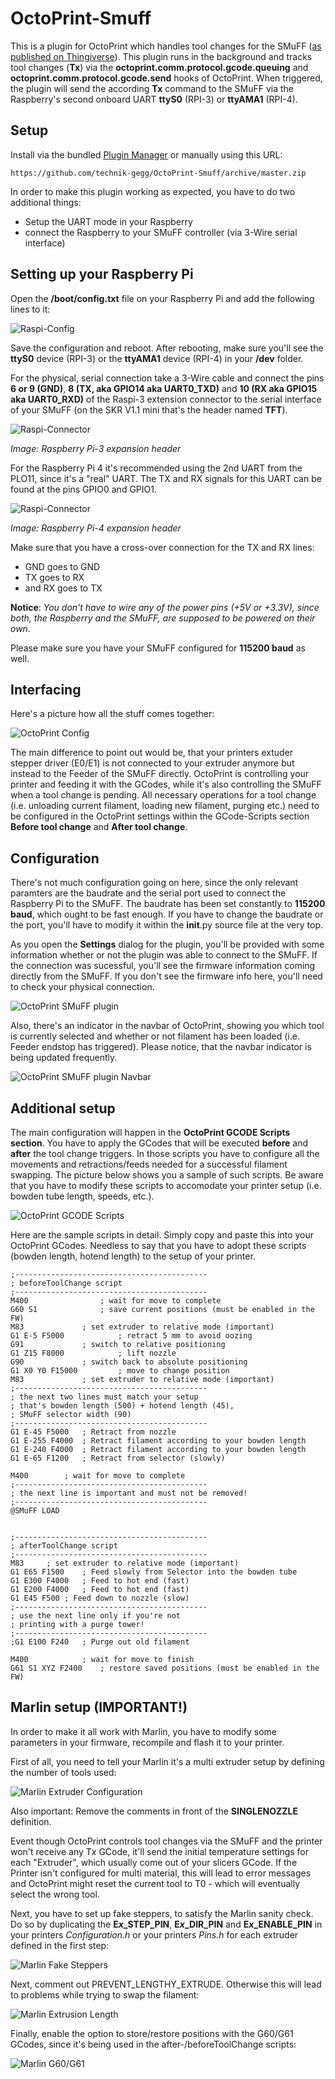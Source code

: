 # OctoPrint-Smuff

This is a plugin for OctoPrint which handles tool changes for the SMuFF ([as published on Thingiverse](https://www.thingiverse.com/thing:3431438/)).
This plugin runs in the background and tracks tool changes (**Tx**) via the **octoprint.comm.protocol.gcode.queuing** and **octoprint.comm.protocol.gcode.send** hooks of OctoPrint.
When triggered, the plugin will send the according **Tx** command to the SMuFF via the Raspberry's second onboard UART **ttyS0** (RPI-3) or **ttyAMA1** (RPI-4).

## Setup

Install via the bundled [Plugin Manager](https://github.com/foosel/OctoPrint/wiki/Plugin:-Plugin-Manager)
or manually using this URL:

    https://github.com/technik-gegg/OctoPrint-Smuff/archive/master.zip

In order to make this plugin working as expected, you have to do two additional things:

- Setup the UART mode in your Raspberry
- connect the Raspberry to your SMuFF controller (via 3-Wire serial interface)

## Setting up your Raspberry Pi

Open the **/boot/config.txt** file on your Raspberry Pi and add the following lines to it:

![Raspi-Config](https://github.com/technik-gegg/OctoPrint-Smuff/blob/master/extras/Raspi-Config-txt.jpg)

Save the configuration and reboot. After rebooting, make sure you'll see the **ttyS0** device (RPI-3) or the **ttyAMA1** device (RPI-4) in your **/dev** folder.

For the physical, serial connection take a 3-Wire cable and connect the pins **6 or 9 (GND)**, **8 (TX, aka GPIO14 aka UART0_TXD)** and **10 (RX aka GPIO15 aka UART0_RXD)** of the Raspi-3 extension connector to the serial interface of your SMuFF (on the SKR V1.1 mini that's the header named **TFT**).

![Raspi-Connector](https://github.com/technik-gegg/OctoPrint-Smuff/blob/master/extras/Raspi3-GPIO.jpg)

*Image: Raspberry Pi-3 expansion header*

For the Raspberry Pi 4 it's recommended using the 2nd UART from the PLO11, since it's a "real" UART. The TX and RX signals for this UART can be found at the pins GPIO0 and GPIO1.

![Raspi-Connector](https://github.com/technik-gegg/OctoPrint-Smuff/blob/master/extras/Raspi4-GPIO.jpg)

*Image: Raspberry Pi-4 expansion header*

Make sure that you have a cross-over connection for the TX and RX lines:

- GND goes to GND
- TX goes to RX
- and RX goes to TX

**Notice**: *You don't have to wire any of the power pins (+5V or +3.3V), since both, the Raspberry and the SMuFF, are supposed to be powered on their own.*

Please make sure you have your SMuFF configured for **115200 baud** as well.

## Interfacing

Here's a picture how all the stuff comes together:

![OctoPrint Config](https://github.com/technik-gegg/SMuFF-Ifc/blob/master/images/Config_OctoPrint.png)

The main difference to point out would be, that your printers extuder stepper driver (E0/E1) is not connected to your extruder anymore but instead to the Feeder of the SMuFF directly.
OctoPrint is controlling your printer and feeding it with the GCodes, while it's also controlling the SMuFF when a tool change is pending.
All necessary operations for a tool change (i.e. unloading current filament, loading new filament, purging etc.) need to be configured in the OctoPrint settings within the GCode-Scripts section **Before tool change** and **After tool change**.

## Configuration

There's not much configuration going on here, since the only relevant paramters are the baudrate and the serial port used to connect the Raspberry Pi to the SMuFF.
The baudrate has been set constantly to **115200 baud**, which ought to be fast enough.
If you have to change the baudrate or the port, you'll have to modify it within the __init__.py source file at the very top.

As you open the **Settings** dialog for the plugin, you'll be provided with some information whether or not the plugin was able to connect to the SMuFF. If the connection was sucessful, you'll see the firmware information coming directly from the SMuFF.
If you don't see the firmware info here, you'll need to check your physical connection.

![OctoPrint SMuFF plugin](https://github.com/technik-gegg/OctoPrint-Smuff/blob/master/extras/Settings-Screen.jpg)

Also, there's an indicator in the navbar of OctoPrint, showing you which tool is currently selected and whether or not filament has been loaded (i.e. Feeder endstop has triggered). Please notice, that the navbar indicator is being updated frequently.

![OctoPrint SMuFF plugin Navbar](https://github.com/technik-gegg/OctoPrint-Smuff/blob/master/extras/Navbar.jpg)

## Additional setup

The main configuration will happen in the **OctoPrint GCODE Scripts section**.
You have to apply the GCodes that will be executed **before** and **after** the tool change triggers. In those scripts you have to configure all the movements and retractions/feeds needed for a successful filament swapping.
The picture below shows you a sample of such scripts. Be aware that you have to modify these scripts to accomodate your printer setup (i.e. bowden tube length, speeds, etc.).

![OctoPrint GCODE Scripts](https://github.com/technik-gegg/OctoPrint-Smuff/blob/master/extras/OctoPrint-Scripts.jpg)

Here are the sample scripts in detail. Simply copy and paste this into your OctoPrint GCodes.
Needless to say that you have to adopt these scripts (bowden length, hotend length) to the setup of your printer.

    ;-------------------------------------------
    ; beforeToolChange script
    ;-------------------------------------------
    M400				; wait for move to complete
    G60 S1				; save current positions (must be enabled in the FW)
    M83				; set extruder to relative mode (important)
    G1 E-5 F5000			; retract 5 mm to avoid oozing
    G91				; switch to relative positioning
    G1 Z15 F8000			; lift nozzle
    G90				; switch back to absolute positioning
    G1 X0 Y0 F15000			; move to change position
    M83				; set extruder to relative mode (important)
    ;-------------------------------------------
    ; the next two lines must match your setup
    ; that's bowden length (500) + hotend length (45), 
    ; SMuFF selector width (90)
    ;-------------------------------------------
    G1 E-45 F5000 	; Retract from nozzle
    G1 E-255 F4000	; Retract filament according to your bowden length
    G1 E-240 F4000	; Retract filament according to your bowden length
    G1 E-65 F1200	; Retract from selector (slowly)

    M400		; wait for move to complete
    ;-------------------------------------------
    ; the next line is important and must not be removed!
    ;-------------------------------------------
    @SMuFF LOAD

    
    ;-------------------------------------------
    ; afterToolChange script
    ;-------------------------------------------
    M83		; set extruder to relative mode (important)
    G1 E65 F1500	; Feed slowly from Selector into the bowden tube
    G1 E300 F4000	; Feed to hot end (fast)
    G1 E200 F4000	; Feed to hot end (fast)
    G1 E45 F500	; Feed down to nozzle (slow)
    ;-------------------------------------------
    ; use the next line only if you're not 
    ; printing with a purge tower!
    ;-------------------------------------------
    ;G1 E100 F240	; Purge out old filament

    M400			; wait for move to finish
    G61 S1 XYZ F2400	; restore saved positions (must be enabled in the FW)

## Marlin setup (IMPORTANT!)
In order to make it all work with Marlin, you have to modify some parameters in your firmware, recompile and flash it to your printer.

First of all, you need to tell your Marlin it's a multi extruder setup by defining the number of tools used:

![Marlin Extruder Configuration](https://github.com/technik-gegg/OctoPrint-Smuff/blob/master/extras/Extruders-Config.jpg)

Also important: Remove the comments in front of the **SINGLENOZZLE** definition.

Event though OctoPrint controls tool changes via the SMuFF and the printer won't receive any T*x* GCode, it'll send the initial temperature settings for each "Extruder", which usually come out of your slicers GCode. If the Printer isn't configured for multi material, this will lead to error messages and OctoPrint might reset the current tool to T0 - which will eventually select the wrong tool.

Next, you have to set up fake steppers, to satisfy the Marlin sanity check. Do so by duplicating the **E*x*_STEP_PIN**, **E*x*_DIR_PIN** and **E*x*_ENABLE_PIN** in your printers *Configuration.h* or your printers *Pins.h* for each extruder defined in the first step:

![Marlin Fake Steppers](https://github.com/technik-gegg/OctoPrint-Smuff/blob/master/extras/Fake-Stepper-Pins.jpg)

Next, comment out PREVENT_LENGTHY_EXTRUDE. Otherwise this will lead to problems while trying to swap the filament:

![Marlin Extrusion Length](https://github.com/technik-gegg/OctoPrint-Smuff/blob/master/extras/Extrusion-Length.jpg)

Finally, enable the option to store/restore positions with the G60/G61 GCodes, since it's being used in the after-/beforeToolChange scripts:

![Marlin G60/G61](https://github.com/technik-gegg/OctoPrint-Smuff/blob/master/extras/G60-Enable.jpg)

